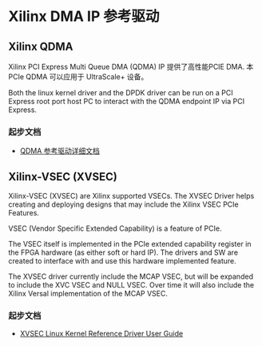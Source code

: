 # Xilinx DMA IP 参考驱动

## Xilinx QDMA

Xilinx PCI Express Multi Queue DMA (QDMA) IP 提供了高性能PCIE DMA. 本PCIe QDMA 可以应用于 UltraScale+ 设备。

Both the linux kernel driver and the DPDK driver can be run on a PCI Express root port host PC to interact with the QDMA endpoint IP via PCI Express.

### 起步文档

* [QDMA 参考驱动详细文档](https://Xilinx.github.io/dma_ip_drivers/)

## Xilinx-VSEC (XVSEC)

Xilinx-VSEC (XVSEC) are Xilinx supported VSECs. The XVSEC Driver helps creating and deploying designs that may include the Xilinx VSEC PCIe Features.

VSEC (Vendor Specific Extended Capability) is a feature of PCIe.

The VSEC itself is implemented in the PCIe extended capability register in the FPGA hardware (as either soft or hard IP). The drivers and SW are created to interface with and use this hardware implemented feature.

The XVSEC driver currently include the MCAP VSEC, but will be expanded to include the XVC VSEC and NULL VSEC. Over time it will also include the Xilinx Versal implementation of the MCAP VSEC.

### 起步文档

* [XVSEC Linux Kernel Reference Driver User Guide](XVSEC/linux-kernel/docs/ug04-2000-0142_xvsec.pdf)
